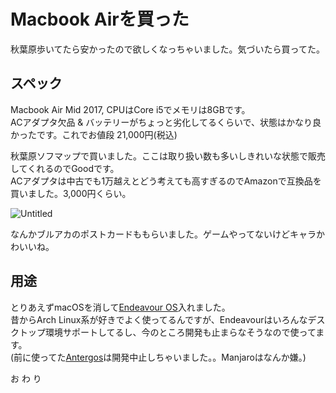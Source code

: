 # Macbook Airを買った
秋葉原歩いてたら安かったので欲しくなっちゃいました。気づいたら買ってた。

## スペック

Macbook Air Mid 2017, CPUはCore i5でメモリは8GBです。  
ACアダプタ欠品 & バッテリーがちょっと劣化してるくらいで、状態はかなり良かったです。これでお値段 21,000円(税込)

秋葉原ソフマップで買いました。ここは取り扱い数も多いしきれいな状態で販売してくれるのでGoodです。  
ACアダプタは中古でも1万越えとどう考えても高すぎるのでAmazonで互換品を買いました。3,000円くらい。

![Untitled](https://user-images.githubusercontent.com/35072092/220416439-df151a88-4ab0-49c7-8cf3-eb5c2531d441.png)

なんかブルアカのポストカードももらいました。ゲームやってないけどキャラかわいいね。

## 用途
とりあえずmacOSを消して[Endeavour OS](https://endeavouros.com/)入れました。  
昔からArch Linux系が好きでよく使ってるんですが、Endeavourはいろんなデスクトップ環境サポートしてるし、今のところ開発も止まらなそうなので使ってます。  
(前に使ってた[Antergos](https://ja.wikipedia.org/wiki/Antergos)は開発中止しちゃいました。。Manjaroはなんか嫌。)

お わ り
